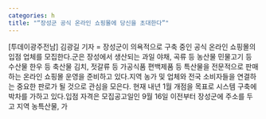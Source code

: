 ```yaml
---
categories: h
title: "“장성군 공식 온라인 쇼핑몰에 당신을 초대한다”"
---
```

[투데이광주전남] 김광길 기자 = 장성군이 의욕적으로 구축 중인 공식 온라인 쇼핑몰의 입점 업체를 모집한다.군은 장성에서 생산되는 과일 야채, 곡류 등 농산물 민물고기 등 수산물 한우 등 축산물 김치, 젓갈류 등 가공식품 편백제품 등 특산물을 전문적으로 판매하는 온라인 쇼핑몰 운영을 준비하고 있다.지역 농가 및 업체와 전국 소비자들을 연결하는 중요한 판로가 될 것으로 관심을 모은다. 현재 내년 1월 개점을 목표로 시스템 구축에 박차를 가하고 있다.입점 자격은 모집공고일인 9월 16일 이전부터 장성군에 주소를 두고 지역 농특산물, 가